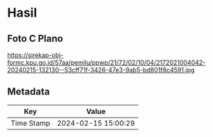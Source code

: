# Hasil

## Foto C Plano

https://sirekap-obj-formc.kpu.go.id/57aa/pemilu/ppwp/21/72/02/10/04/2172021004042-20240215-132130--53cff71f-3426-47e3-9ab5-bd801f8c4591.jpg


## Metadata

| Key        | Value               |
| ---------- | ------------------- |
| Time Stamp | 2024-02-15 15:00:29 |



